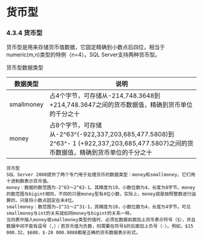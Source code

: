 # 货币型

### 4.3.4 货币型

货币型是用来存储货币值数据，它固定精确到小数点后四位，相当于numeric(m,n)类型的特例（n=4）。SQL Server支持两种货币型。

货币型数据类型

| 数据类型   | 说明                                                         |
| ---------- | ------------------------------------------------------------ |
| smallmoney | 占4个字节，可存储从-214,748.3648到+214,748.3647之间的货币数据值，精确到货币单位的千分之十 |
| money      | 占8个字节，可存储从-2^63^(-922,337,203,685,477.5808)到2^63^- 1 (+922,337,203,685,477.5807)之间的货币数据值，精确到货币单位的千分之十 |

 



```
货币型
SQL Server 2008提供了两个专门用于处理货币的数据类型：money和smallmoney，它们用十进制数表示货币值。
money：数据的数范围为-2^63～2^63-1，其精度为19，小数位数为4，长度为8字节。money的数范围与bigint相同，不同的只是money型有4位小数，实际上，money就是按照整数进行运算的，只是将小数点固定在末4位。
smallmoney：数范围为–2^31～2^31-1，其精度为10，小数位数为4，长度为4字节。可见smallmoney与int的关系就如同money与bigint的关系一样。
当向表中插入money或smallmoney类型的值时，必须在数据前面加上货币表示符号（$），并且数据中间不能有逗号（,）；若货币值为负数，则需要在符号$的后面加上负号（-）。例如，$15 000.32，$680，$-20 000.9088都是正确的货币数据表示形式。


```

